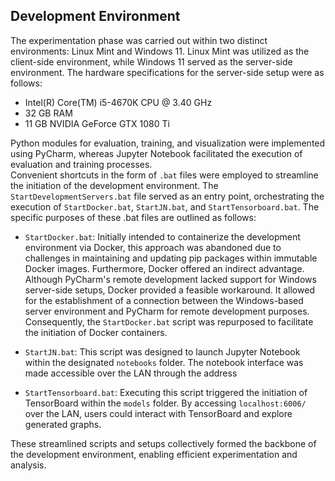 ## Development Environment
The experimentation phase was carried out within two distinct environments: Linux Mint and Windows 11. Linux Mint was utilized as the client-side environment, while Windows 11 served as the server-side environment. The hardware specifications for the server-side setup were as follows:

- Intel(R) Core(TM) i5-4670K CPU @ 3.40 GHz
- 32 GB RAM
- 11 GB NVIDIA GeForce GTX 1080 Ti

Python modules for evaluation, training, and visualization were implemented using PyCharm, whereas Jupyter Notebook facilitated the execution of evaluation and training processes.\
Convenient shortcuts in the form of `.bat` files were employed to streamline the initiation of the development environment. The `StartDevelopmentServers.bat` file served as an entry point, orchestrating the execution of `StartDocker.bat`, `StartJN.bat`, and `StartTensorboard.bat`.
The specific purposes of these .bat files are outlined as follows:
- `StartDocker.bat`: Initially intended to containerize the development environment via Docker, this approach was abandoned due to challenges in maintaining and updating pip packages within immutable Docker images. Furthermore, Docker offered an indirect advantage. Although PyCharm's remote development lacked support for Windows server-side setups, Docker provided a feasible workaround. It allowed for the establishment of a connection between the Windows-based server environment and PyCharm for remote development purposes. Consequently, the `StartDocker.bat` script was repurposed to facilitate the initiation of Docker containers.  
  

- `StartJN.bat`: This script was designed to launch Jupyter Notebook within the designated `notebooks` folder. The notebook interface was made accessible over the LAN through the address 
  

- `StartTensorboard.bat`:  Executing this script triggered the initiation of TensorBoard within the `models` folder. By accessing `localhost:6006/` over the LAN, users could interact with TensorBoard and explore generated graphs.


These streamlined scripts and setups collectively formed the backbone of the development environment, enabling efficient experimentation and analysis.
